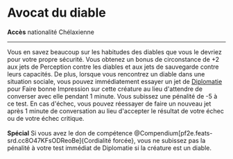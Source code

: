 # Avocat du diable

<p><span id="ctl00_MainContent_DetailedOutput"><strong>Accès</strong> nationalité Chélaxienne<br></span></p>
<hr>
<p>Vous en savez beaucoup sur les habitudes des diables que vous le devriez pour votre propre sécurité. Vous obtenez un bonus de circonstance de +2 aux jets de Perception contre les diables et aux jets de sauvegarde contre leurs capacités. De plus, lorsque vous rencontrez un diable dans une situation sociale, vous pouvez immédiatement essayer un jet de <a href="https://2e.aonprd.com/Skills.aspx?ID=6">Diplomatie</a> pour Faire bonne Impression sur cette créature au lieu d'attendre de converser avec elle pendant 1 minute. Vous subissez une pénalité de -5 à ce test. En cas d'échec, vous pouvez réessayer de faire un nouveau jet après 1 minute de conversation au lieu d'accepter le résultat de votre échec ou de votre échec critique.<br><br><strong>Spécial</strong> Si vous avez le don de compétence @Compendium[pf2e.feats-srd.cc8O47KFsODReoBe]{Cordialité forcée}, vous ne subissez pas la pénalité à votre test immédiat de Diplomatie si la créature est un diable.&nbsp;</p>